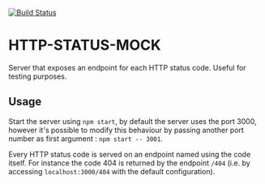 [![Build Status](https://travis-ci.org/ptitFicus/http-status-mock.svg?branch=master)](https://travis-ci.org/ptitFicus/http-status-mock)

# HTTP-STATUS-MOCK
Server that exposes an endpoint for each HTTP status code.
Useful for testing purposes.

## Usage
Start the server using `npm start`, by default the server uses the port 3000, however it's possible to modify this behaviour by passing another port number as first argument : `npm start -- 3001`.

Every HTTP status code is served on an endpoint named using the code itself. For instance the code 404 is returned by the endpoint `/404` (i.e. by accessing `localhost:3000/404` with the default configuration).
